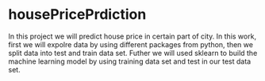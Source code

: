 # housePricePrdiction
In this project we will predict house price in certain part of city. In this work, first we will expolre data by using different packages from python, then we split data into test and train data set. Futher we will used sklearn to build the machine learning model by using training data set and test in our test data set.
